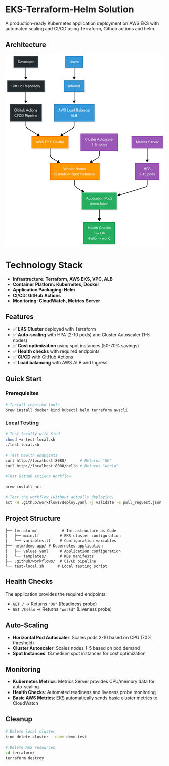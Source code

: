 
# EKS-Terraform-Helm Solution

A production-ready Kubernetes application deployment on AWS EKS with automated scaling and CI/CD using Terraform, Github actions and helm.

## Architecture

![Architecture Diagram](Architecture_Diagram.png)

# Technology Stack

- **Infrastructure: Terraform, AWS EKS, VPC, ALB**
- **Container Platform: Kubernetes, Docker**
- **Application Packaging: Helm**
- **CI/CD: GitHub Actions**
- **Monitoring: CloudWatch, Metrics Server**

## Features

- ✅ **EKS Cluster** deployed with Terraform
- ✅ **Auto-scaling** with HPA (2-10 pods) and Cluster Autoscaler (1-5 nodes)
- ✅ **Cost optimization** using spot instances (50-70% savings)
- ✅ **Health checks** with required endpoints
- ✅ **CI/CD** with GitHub Actions
- ✅ **Load balancing** with AWS ALB and Ingress

## Quick Start

### Prerequisites

```bash
# Install required tools
brew install docker kind kubectl helm terraform awscli
```

### Local Testing 

```bash
# Test locally with Kind
chmod +x test-local.sh
./test-local.sh

# Test health endpoints
curl http://localhost:8080/      # Returns "OK"
curl http://localhost:8080/hello # Returns "world"
```
```bash
#Test GitHub Actions Workflow:

brew install act

# Test the workflow (without actually deploying)
act -W .github/workflows/deploy.yaml -j validate -e pull_request.json

```
## Project Structure

```
├── terraform/           # Infrastructure as Code
│   ├── main.tf         # EKS cluster configuration
│   └── variables.tf    # Configuration variables
├── helm/demo-app/ # Kubernetes application
│   ├── values.yaml     # Application configuration
│   └── templates/      # K8s manifests
├── .github/workflows/  # CI/CD pipeline
└── test-local.sh      # Local testing script
```

## Health Checks

The application provides the required endpoints:

- `GET /` → Returns `"OK"` (Readiness probe)
- `GET /hello` → Returns `"world"` (Liveness probe)

## Auto-Scaling

- **Horizontal Pod Autoscaler**: Scales pods 2-10 based on CPU (70% threshold)
- **Cluster Autoscaler**: Scales nodes 1-5 based on pod demand
- **Spot Instances**: t3.medium spot instances for cost optimization

## Monitoring

- **Kubernetes Metrics**: Metrics Server provides CPU/memory data for auto-scaling
- **Health Checks**: Automated readiness and liveness probe monitoring
- **Basic AWS Metrics**: EKS automatically sends basic cluster metrics to CloudWatch

## Cleanup

```bash
# Delete local cluster
kind delete cluster --name demo-test

# Delete AWS resources
cd terraform/
terraform destroy
```







